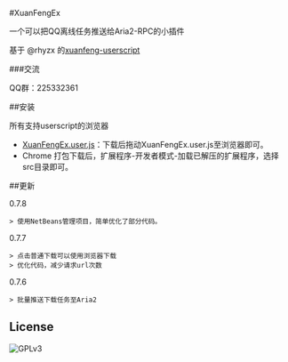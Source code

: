 #XuanFengEx

一个可以把QQ离线任务推送给Aria2-RPC的小插件

基于 @rhyzx 的[xuanfeng-userscript](https://github.com/rhyzx/xuanfeng-userscript)

###交流

QQ群：225332361

##安装

所有支持userscript的浏览器

- [XuanFengEx.user.js](https://raw.githubusercontent.com/Kumhy/XuanFengEx/master/src/XuanFengEx.user.js)：下载后拖动XuanFengEx.user.js至浏览器即可。
- Chrome 打包下载后，扩展程序-开发者模式-加载已解压的扩展程序，选择src目录即可。

##更新

0.7.8

    > 使用NetBeans管理项目，简单优化了部分代码。

0.7.7

    > 点击普通下载可以使用浏览器下载
    > 优化代码，减少请求url次数

0.7.6

    > 批量推送下载任务至Aria2

## License

![GPLv3](https://www.gnu.org/graphics/gplv3-127x51.png)
